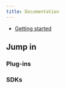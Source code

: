 ```yaml
---
title: Documentation
---
```


- [Getting started](01.getting-started.md)

## Jump in

### Plug-ins

<Stack class="lg:grid-cols-3 md:grid-cols-2 grid-cols-1">
    <Cta
        title="WooCommerce (WordPress)" 
        link="/documentation/10.woocommerce/" 
        link-full
        img-class="max-h-24"
        img="/integrations/woocommerce2.svg" />
    <Cta
        title="Prestashop"
        link="/documentation/11.prestashop/"
        link-full
        img-class="max-h-24"
        img="/integrations/prestashop.svg" />
    <Cta
        title="Magento 2"
        link="/documentation/13.magento2/"
        link-full
        img-class="max-h-24"
        img="/integrations/magento.svg" />
</Stack>

### SDKs

<Stack class="lg:grid-cols-3 md:grid-cols-2 grid-cols-1">
    <Cta
        title="PHP" 
        link="/documentation/50.php-sdk/" 
        link-full
        img-class="max-h-24"
        img="/integrations/php.svg" />
    <Cta
        title="JS/Node"
        link="/documentation/51.js-sdk/"
        link-full
        img-class="max-h-24"
        img="/integrations/js.svg" />
</Stack>
